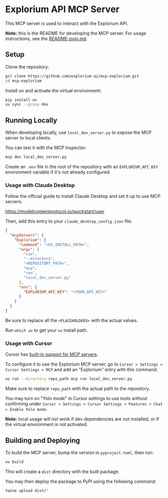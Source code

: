 # Explorium API MCP Server
This MCP server is used to interact with the Explorium API.

**Note:** this is the README for developing the MCP server. For usage instructions, see the [README-pypi.md](README-pypi.md).

## Setup

Clone the repository:

```bash
git clone https://github.com/explorium-ai/mcp-explorium.git
cd mcp-explorium
```

Install uv and activate the virtual environment:

```bash
pip install uv
uv sync --group dev
```

## Running Locally

When developing locally, use `local_dev_server.py` to expose the MCP server to local clients.

You can test it with the MCP Inspector:

```bash
mcp dev local_dev_server.py
```

Create an `.env` file in the root of the repository with an
`EXPLORIUM_API_KEY` environment variable if it's not already configured.

### Usage with Claude Desktop

Follow the official guide to install Claude Desktop and set it up to use MCP servers:

https://modelcontextprotocol.io/quickstart/user

Then, add this entry to your `claude_desktop_config.json` file:

```json
{
  "mcpServers": {
    "Explorium": {
      "command": "<UV_INSTALL_PATH>",
      "args": [
        "run",
        "--directory",
        "<REPOSITORY_PATH>",
        "mcp",
        "run",
        "local_dev_server.py"
      ],
      "env": {
        "EXPLORIUM_API_KEY": "<YOUR_API_KEY>"
      }
    }
  }
}
```

Be sure to replace all the `<PLACEHOLDERS>` with the actual values.

Run `which uv` to get your `uv` install path.

### Usage with Cursor

Cursor has [built-in support for MCP servers](https://docs.cursor.com/context/model-context-protocol).

To configure it to use the Explorium MCP server, go to
`Cursor > Settings > Cursor Settings > MCP` and add an "Explorium" entry
with this command:

```bash
uv run --directory repo_path mcp run local_dev_server.py
```

Make sure to replace `repo_path` with the actual path to the repository.

You may turn on "Yolo mode" in Cursor settings to use tools without
confirming under `Cursor > Settings > Cursor Settings > Features > Chat > Enable Yolo mode`.

**Note:** local usage will not work if dev dependencies are not installed,
or if the virtual environment is not activated.

## Building and Deploying

To build the MCP server, bump the version in `pyproject.toml`, then run:

```bash
uv build
```

This will create a `dist` directory with the built package.

You may then deploy the package to PyPI using the following command:

```bash
twine upload dist/*
```


